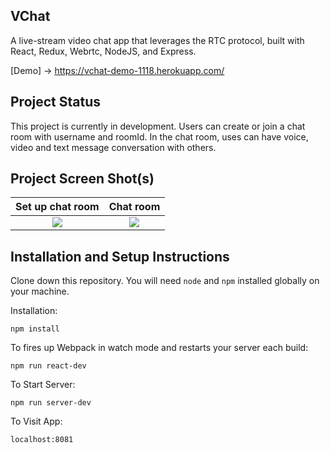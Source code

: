## VChat

A live-stream video chat app that leverages the RTC protocol, built with React, Redux, Webrtc, NodeJS, and Express.

[Demo] -> https://vchat-demo-1118.herokuapp.com/

## Project Status

This project is currently in development. Users can create or join a chat room with username and roomId. In the chat room, uses can have voice, video and text message conversation with others.

## Project Screen Shot(s)
Set up chat room           |  Chat room
:-------------------------:|:-------------------------:
![](https://preview.ibb.co/b1xPcJ/Vchat_fifth_Capture.png)  |  ![](https://preview.ibb.co/n65o4y/VCHAT_fourth_Capture.png)

## Installation and Setup Instructions

Clone down this repository. You will need `node` and `npm` installed globally on your machine.  

Installation:

`npm install`  

To fires up Webpack in watch mode and restarts your server each build:

`npm run react-dev`  

To Start Server:

`npm run server-dev`  

To Visit App:

`localhost:8081`  
